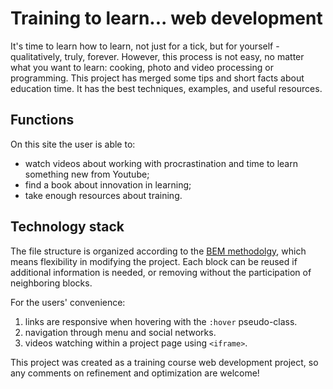 # Training to learn... web development 

It's time to learn how to learn, not just for a tick, but for yourself - qualitatively, truly, forever. However, this process is not easy, no matter what you want to learn: cooking, photo and video processing or programming. This project has merged some tips and short facts about education time. It has the best techniques, examples, and useful resources.

## Functions

On this site the user is able to:
* watch videos about working with procrastination and time to learn something new from Youtube;
* find a book about innovation in learning;
* take enough resources about training.

## Technology stack

The file structure is organized according to the [BEM methodolgy](https://ru.bem.info/methodology/ "Read more about BEM here"), which means flexibility in modifying the project. Each block can be reused if additional information is needed, or removing without the participation of neighboring blocks.

For the users' convenience:
1. links are responsive when hovering with the `:hover` pseudo-class.
2. navigation through menu and social networks.
3. videos watching within a project page using `<iframe>`.

This project was created as a training course web development project, so any comments on refinement and optimization are welcome!
